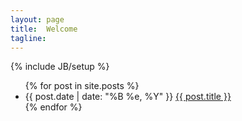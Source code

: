 ```yaml
---
layout: page
title:  Welcome 
tagline: 
---
```

{% include JB/setup %}

<div class="content">
<div class="related">
<ul>
{% for post in site.posts %}
<li>
<span>{{ post.date | date: "%B %e, %Y" }}</span> <a href="{{ post.url }}">{{ post.title }}</a>
</li>
{% endfor %}
</ul>
</div>
</div>
